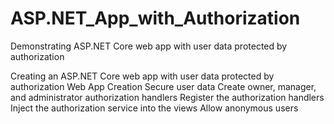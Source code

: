 # ASP.NET_App_with_Authorization
Demonstrating ASP.NET Core web app with user data protected by authorization

Creating an ASP.NET Core web app with user data protected by authorization
  Web App Creation
  Secure user data
  Create owner, manager, and administrator authorization handlers
  Register the authorization handlers
  Inject the authorization service into the views
  Allow anonymous users
